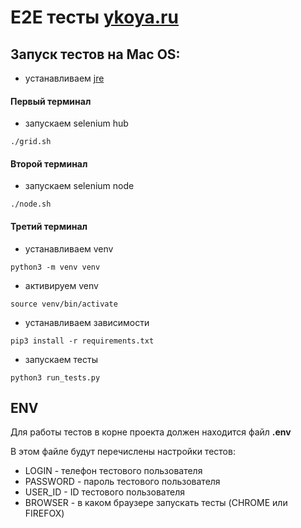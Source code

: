 # E2E тесты [ykoya.ru](https://ykoya.ru)

## Запуск тестов на Mac OS:

* устанавливаем [jre](https://www.java.com/ru/download/)

#### Первый терминал
* запускаем selenium hub
```shell
./grid.sh
```

#### Второй терминал
* запускаем selenium node
```shell
./node.sh
```

#### Третий терминал

* устанавливаем venv
```shell
python3 -m venv venv
```

* активируем venv
```shell
source venv/bin/activate
```

* устанавливаем зависимости
```shell
pip3 install -r requirements.txt
```

* запускаем тесты
```shell
python3 run_tests.py
```

## ENV
Для работы тестов в корне проекта должен находится файл **.env**

В этом файле будут перечислены настройки тестов:
* LOGIN - телефон тестового пользователя
* PASSWORD - пароль тестового пользователя
* USER_ID - ID тестового пользователя 
* BROWSER - в каком браузере запускать тесты (CHROME или FIREFOX)
